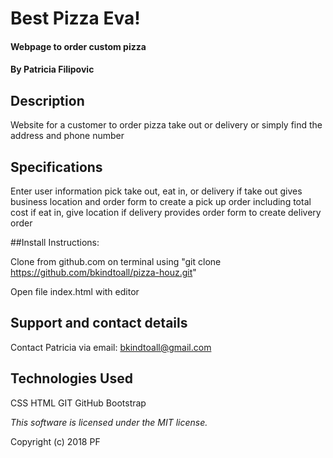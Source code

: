 # Best Pizza Eva!

#### Webpage to order custom pizza

#### By Patricia Filipovic

## Description
Website for a customer to order pizza take out or delivery or simply find the address and phone number

## Specifications

Enter user information
pick take out, eat in, or delivery
if take out gives business location and order form to create a pick up order including total cost
if eat in, give location
if delivery provides order form to create delivery order 
 
##Install Instructions:

Clone from github.com on terminal using "git clone https://github.com/bkindtoall/pizza-houz.git"

Open file index.html with editor


## Support and contact details

Contact Patricia via email: bkindtoall@gmail.com

## Technologies Used

CSS
HTML
GIT
GitHub
Bootstrap

*This software is licensed under the MIT license.*

Copyright (c) 2018 PF
